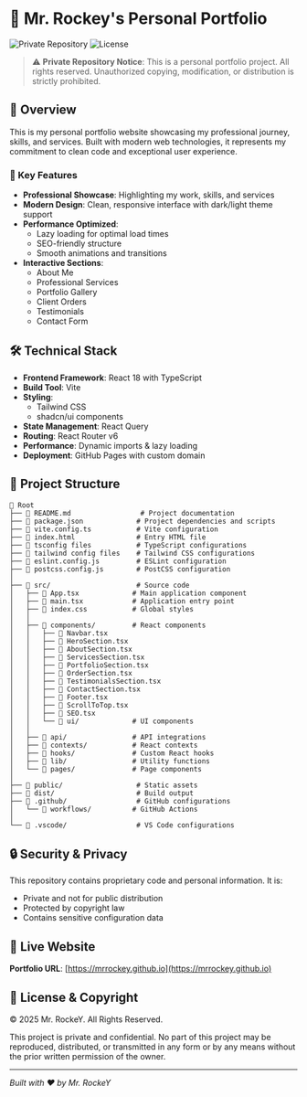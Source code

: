 # 🚀 Mr. Rockey's Personal Portfolio

![Private Repository](https://img.shields.io/badge/Status-Private-red)
![License](https://img.shields.io/badge/License-Private_Use_Only-blue)

> ⚠️ **Private Repository Notice**: This is a personal portfolio project. All rights reserved. Unauthorized copying, modification, or distribution is strictly prohibited.

## 🎯 Overview

This is my personal portfolio website showcasing my professional journey, skills, and services. Built with modern web technologies, it represents my commitment to clean code and exceptional user experience.

### 🌟 Key Features

- **Professional Showcase**: Highlighting my work, skills, and services
- **Modern Design**: Clean, responsive interface with dark/light theme support
- **Performance Optimized**:
  - Lazy loading for optimal load times
  - SEO-friendly structure
  - Smooth animations and transitions
- **Interactive Sections**:
  - About Me
  - Professional Services
  - Portfolio Gallery
  - Client Orders
  - Testimonials
  - Contact Form

## 🛠️ Technical Stack

- **Frontend Framework**: React 18 with TypeScript
- **Build Tool**: Vite
- **Styling**:
  - Tailwind CSS
  - shadcn/ui components
- **State Management**: React Query
- **Routing**: React Router v6
- **Performance**: Dynamic imports & lazy loading
- **Deployment**: GitHub Pages with custom domain

## 📂 Project Structure

```
📁 Root
├── 📄 README.md                 # Project documentation
├── 📄 package.json             # Project dependencies and scripts
├── 📄 vite.config.ts           # Vite configuration
├── 📄 index.html               # Entry HTML file
├── 📄 tsconfig files           # TypeScript configurations
├── 📄 tailwind config files    # Tailwind CSS configurations
├── 📄 eslint.config.js         # ESLint configuration
├── 📄 postcss.config.js        # PostCSS configuration
│
├── 📁 src/                     # Source code
│   ├── 📄 App.tsx             # Main application component
│   ├── 📄 main.tsx            # Application entry point
│   ├── 📄 index.css           # Global styles
│   │
│   ├── 📁 components/         # React components
│   │   ├── 📄 Navbar.tsx
│   │   ├── 📄 HeroSection.tsx
│   │   ├── 📄 AboutSection.tsx
│   │   ├── 📄 ServicesSection.tsx
│   │   ├── 📄 PortfolioSection.tsx
│   │   ├── 📄 OrderSection.tsx
│   │   ├── 📄 TestimonialsSection.tsx
│   │   ├── 📄 ContactSection.tsx
│   │   ├── 📄 Footer.tsx
│   │   ├── 📄 ScrollToTop.tsx
│   │   ├── 📄 SEO.tsx
│   │   └── 📁 ui/             # UI components
│   │
│   ├── 📁 api/                # API integrations
│   ├── 📁 contexts/           # React contexts
│   ├── 📁 hooks/              # Custom React hooks
│   ├── 📁 lib/                # Utility functions
│   └── 📁 pages/              # Page components
│
├── 📁 public/                  # Static assets
├── 📁 dist/                    # Build output
├── 📁 .github/                 # GitHub configurations
│   └── 📁 workflows/          # GitHub Actions
│
└── 📁 .vscode/                 # VS Code configurations
```

## 🔒 Security & Privacy

This repository contains proprietary code and personal information. It is:
- Private and not for public distribution
- Protected by copyright law
- Contains sensitive configuration data

## 🚀 Live Website

**Portfolio URL**: [https://mrrockey.github.io](https://mrrockey.github.io)

## 📜 License & Copyright

© 2025 Mr. RockeY. All Rights Reserved.

This project is private and confidential. No part of this project may be reproduced, distributed, or transmitted in any form or by any means without the prior written permission of the owner.

---
*Built with ❤️ by Mr. RockeY*
